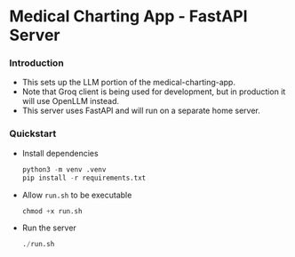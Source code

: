 # Medical Charting App - FastAPI Server

### Introduction
- This sets up the LLM portion of the medical-charting-app. 
- Note that Groq client is being used for development, but in production it will use OpenLLM instead. 
- This server uses FastAPI and will run on a separate home server.

### Quickstart
- Install dependencies
  ```python
  python3 -m venv .venv
  pip install -r requirements.txt
  ```

- Allow `run.sh` to be executable
  ```python
  chmod +x run.sh
  ```

- Run the server
  ```python
  ./run.sh
  ```

